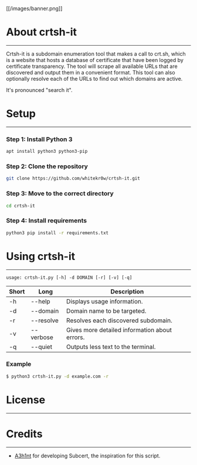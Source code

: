 [[/images/banner.png]]

# About crtsh-it
___
Crtsh-it is a subdomain enumeration tool that makes a call to crt.sh, which is a website that hosts a database of certificate that have been logged by certificate transparency. The tool will scrape all available URLs that are discovered and output them in a convenient format. This tool can also optionally resolve each of the URLs to find out which domains are active. 

It's pronounced "search it".

# Setup
___
### Step 1: Install Python 3
```bash
apt install python3 python3-pip
```

### Step 2: Clone the repository
```bash
git clone https://github.com/whitekr0w/crtsh-it.git
```

### Step 3: Move to the correct directory
```bash
cd crtsh-it
```

### Step 4: Install requirements
```bash
python3 pip install -r requirements.txt
```


# Using crtsh-it
___

```
usage: crtsh-it.py [-h] -d DOMAIN [-r] [-v] [-q]
```

| Short | Long      | Description                                   |
| ----- | --------- | --------------------------------------------- |
| -h    | --help    | Displays usage information.                   |
| -d    | --domain  | Domain name to be targeted.                   |
| -r    | --resolve | Resolves each discovered subdomain.           |
| -v    | --verbose | Gives more detailed information about errors. |
| -q    | --quiet   | Outputs less text to the terminal.            |

### Example
```bash 
$ python3 crtsh-it.py -d example.com -r 
```

# License
___

# Credits
___
- [A3h1nt](https://github.com/A3h1nt) for developing Subcert, the inspiration for this script.

